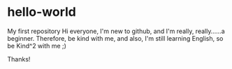 # hello-world
My first repository
Hi everyone, I'm new to github, and I'm really, really……a beginner. Therefore, be kind with me, and also, I'm still learning English, so be Kind^2 with me ;)

Thanks!
